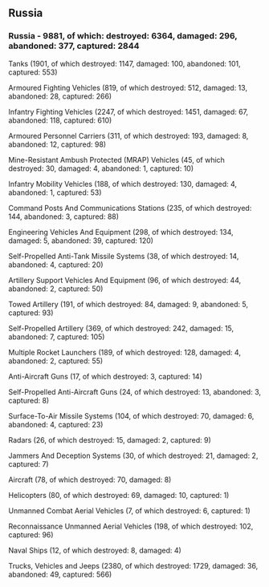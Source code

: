 
 
 ## Russia
 
 ### Russia - 9881, of which: destroyed: 6364, damaged: 296, abandoned: 377, captured: 2844

 

 

 Tanks (1901, of which destroyed: 1147, damaged: 100, abandoned: 101, captured: 553)

 Armoured Fighting Vehicles (819, of which destroyed: 512, damaged: 13, abandoned: 28, captured: 266)

 Infantry Fighting Vehicles (2247, of which destroyed: 1451, damaged: 67, abandoned: 118, captured: 610)

 Armoured Personnel Carriers (311, of which destroyed: 193, damaged: 8, abandoned: 12, captured: 98)

 Mine-Resistant Ambush Protected (MRAP) Vehicles (45, of which destroyed: 30, damaged: 4, abandoned: 1, captured: 10)

 Infantry Mobility Vehicles (188, of which destroyed: 130, damaged: 4, abandoned: 1, captured: 53)

 Command Posts And Communications Stations (235, of which destroyed: 144, abandoned: 3, captured: 88)

 Engineering Vehicles And Equipment (298, of which destroyed: 134, damaged: 5, abandoned: 39, captured: 120)

 Self-Propelled Anti-Tank Missile Systems (38, of which destroyed: 14, abandoned: 4, captured: 20)

 Artillery Support Vehicles And Equipment (96, of which destroyed: 44, abandoned: 2, captured: 50)

 Towed Artillery (191, of which destroyed: 84, damaged: 9, abandoned: 5, captured: 93)

 Self-Propelled Artillery (369, of which destroyed: 242, damaged: 15, abandoned: 7, captured: 105)

 Multiple Rocket Launchers (189, of which destroyed: 128, damaged: 4, abandoned: 2, captured: 55)

 Anti-Aircraft Guns (17, of which destroyed: 3, captured: 14)

 Self-Propelled Anti-Aircraft Guns (24, of which destroyed: 13, abandoned: 3, captured: 8)

 Surface-To-Air Missile Systems (104, of which destroyed: 70, damaged: 6, abandoned: 4, captured: 23)

 Radars (26, of which destroyed: 15, damaged: 2, captured: 9)

 Jammers And Deception Systems (30, of which destroyed: 21, damaged: 2, captured: 7)

 Aircraft (78, of which destroyed: 70, damaged: 8)

 Helicopters (80, of which destroyed: 69, damaged: 10, captured: 1)

 Unmanned Combat Aerial Vehicles (7, of which destroyed: 6, captured: 1)

 Reconnaissance Unmanned Aerial Vehicles (198, of which destroyed: 102, captured: 96)

 Naval Ships (12, of which destroyed: 8, damaged: 4)

 Trucks, Vehicles and Jeeps (2380, of which destroyed: 1729, damaged: 36, abandoned: 49, captured: 566)

